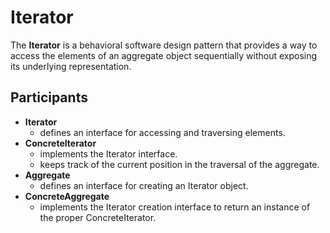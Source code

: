 # Iterator

The **Iterator** is a behavioral software design pattern that provides a way to access the elements of an aggregate object sequentially without exposing its underlying representation.

## Participants

* **Iterator**
  * defines an interface for accessing and traversing elements.
* **ConcreteIterator**
  * implements the Iterator interface.
  * keeps track of the current position in the traversal of the aggregate.
* **Aggregate**
  * defines an interface for creating an Iterator object.
* **ConcreteAggregate**
  * implements the Iterator creation interface to return an instance of the proper ConcreteIterator.
